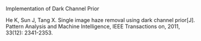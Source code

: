 Implementation of Dark Channel Prior

He K, Sun J, Tang X. Single image haze removal using dark channel prior[J]. Pattern Analysis and 
Machine Intelligence, IEEE Transactions on, 2011, 33(12): 2341-2353.
